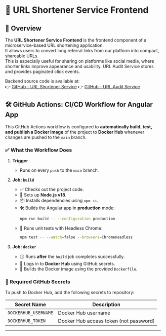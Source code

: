 # 🔗 URL Shortener Service Frontend

## 📝 Overview

The **URL Shortener Service Frontend** is the frontend component of a microservice-based URL shortening application.  
It allows users to convert long referral links from our platform into compact, shareable URLs.  
This is especially useful for sharing on platforms like social media, where shorter links improve appearance and usability.
URL Audit Service stores and provides paginated click events.

Backend source code is available at:  
👉 [GitHub - URL Shortener Service](https://github.com/dobrevd/url_shortener_service)
👉 [GitHub - URL Audit Service](https://github.com/dobrevd/url-audit-service)

## 🛠 GitHub Actions: CI/CD Workflow for Angular App

This GitHub Actions workflow is configured to **automatically build, test, and publish a Docker image** of the project  to **Docker Hub** whenever changes are pushed to the `main` branch.

### ✅ What the Workflow Does

1. **Trigger**
   - Runs on every `push` to the `main` branch.

2. **Job: `build`**
   - ✅ Checks out the project code.
   - 🧰 Sets up **Node.js v18**.
   - 📦 Installs dependencies using `npm ci`.
   - 🛠 Builds the Angular app in **production** mode:  
     ```bash
     npm run build -- --configuration production
     ```
   - 🧪 Runs unit tests with Headless Chrome:  
     ```bash
     npm test -- --watch=false --browsers=ChromeHeadless
     ```

3. **Job: `docker`**
   - 🕓 Runs **after** the `build` job completes successfully.
   - 🔐 Logs in to **Docker Hub** using GitHub secrets.
   - 🐳 Builds the Docker image using the provided `Dockerfile`.

### 🔐 Required GitHub Secrets

To push to Docker Hub, add the following secrets to repository:

| Secret Name          | Description                            |
|----------------------|----------------------------------------|
| `DOCKERHUB_USERNAME` | Docker Hub username                    |
| `DOCKERHUB_TOKEN`    | Docker Hub access token (not password) |

---